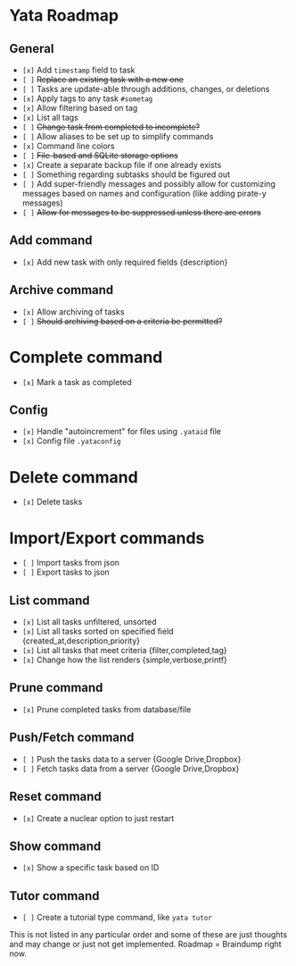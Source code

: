 # Yata Roadmap

## General
- `[x]` Add `timestamp` field to task
- `[ ]` ~~Replace an existing task with a new one~~
- `[ ]` Tasks are update-able through additions, changes, or deletions
- `[x]` Apply tags to any task `#sometag`
- `[x]` Allow filtering based on tag
- `[x]` List all tags
- `[ ]` ~~Change task from completed to incomplete?~~
- `[ ]` Allow aliases to be set up to simplify commands
- `[x]` Command line colors
- `[ ]` ~~File-based and SQLite storage options~~
- `[x]` Create a separate backup file if one already exists
- `[ ]` Something regarding subtasks should be figured out
- `[ ]` Add super-friendly messages and possibly allow for customizing messages based on names and configuration (like adding pirate-y messages)
- `[ ]` ~~Allow for messages to be suppressed unless there are errors~~

## Add command
- `[x]` Add new task with only required fields {description}

## Archive command
- `[x]` Allow archiving of tasks
- `[ ]` ~~Should archiving based on a criteria be permitted?~~

# Complete command 
- `[x]` Mark a task as completed

## Config
- `[x]` Handle "autoincrement" for files using `.yataid` file
- `[x]` Config file `.yataconfig`

# Delete command
- `[x]` Delete tasks

# Import/Export commands
- `[ ]` Import tasks from json
- `[ ]` Export tasks to json

## List command
- `[x]` List all tasks unfiltered, unsorted
- `[x]` List all tasks sorted on specified field {created_at,description,priority}
- `[x]` List all tasks that meet criteria {filter,completed,tag}
- `[x]` Change how the list renders {simple,verbose,printf}

## Prune command
- `[x]` Prune completed tasks from database/file

## Push/Fetch command
- `[ ]` Push the tasks data to a server {Google Drive,Dropbox}
- `[ ]` Fetch tasks data from a server {Google Drive,Dropbox}

## Reset command
- `[x]` Create a nuclear option to just restart

## Show command
- `[x]` Show a specific task based on ID

## Tutor command
- `[ ]` Create a tutorial type command, like `yata tutor`


This is not listed in any particular order and some of these are just thoughts and may change or just not get implemented. Roadmap = Braindump right now.